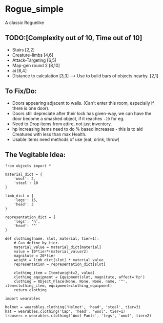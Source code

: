 # Rogue_simple
A classic Roguelike

## TODO:[Complexity out of 10, Time out of 10]
- Stairs [2,2]
- Creature-limbs [4,6]
- Attack-Targeting [6,5]
- Map-gen round 2 [8,10]
- ai [6,4]
- Distance to calculation [3,3]
    --> Use to build bars of objects nearby. [2,1]

## To Fix/Do:

 - Doors appearing adjacent to walls. (Can't enter this room, especially if there is one door).
 - Doors still depreciate after their lock has given-way, we can have the door become a smashed object, if it reaches `-20` for eg.
 - Need to Drop items from attire, not just inventory.
 - hp increasing items need to do % based increases - this is to aid Creatures with less than max Health.
 - Usable items need methods of use (eat, drink, throw)
 
## The Vegitable Idea: 

```
from objects import *

material_dict = {
    'wool': 2,
    'steel': 10
}

limb_dict = {
    'legs': 15,
    'head': 3
}

representation_dict = {
    'legs': 'h',
    'head': '^'
}

def clothing(name, slot, material, tier=1):
    # Can define by tier.
    material_value = material_dict[material]
    value = 10*tier*(material_value/2)
    magnitute = 20*tier
    weight = limb_dict[slot] * material_value
    representation = representation_dict[slot]
    
    clothing_item = Item(weight=2, value)
    clothing_equipment = Equipment(slot, magnitute, affect='hp')
    clothing = Object_Place(None, None, None, name, '^', item=clothing_item, equipment=clothing_equipment)
    return clothing

import wearables

helmet = wearables.clothing('Helmet', 'head', 'steel', tier=3)
hat = wearables.clothing('Cap', 'head', 'wool', tier=1)
trousers = wearables.clothing('Wool Pants', 'legs', 'wool', tier=2)



```
